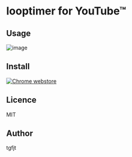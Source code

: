 # looptimer for YouTube™

## Usage

![image](https://raw.githubusercontent.com/tgfjt/youtubelooptimer/master/howtoloop.gif)

## Install

[![Chrome webstore](https://developer.chrome.com/webstore/images/ChromeWebStore_BadgeWBorder_v2_206x58.png)](https://chrome.google.com/webstore/detail/looptimer-for-youtube/ppkngaopjbflnckgfbppljnbmgjejedm)

## Licence
MIT

## Author
tgfjt
